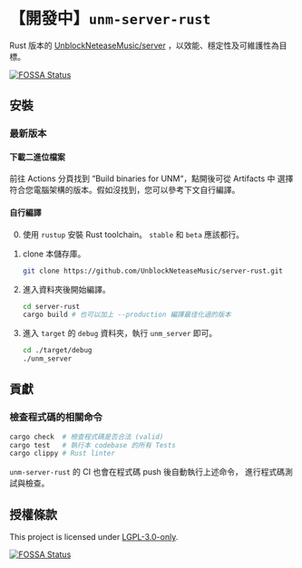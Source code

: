 # 【開發中】`unm-server-rust`

<!-- TODO: 開發完成後統一轉換成簡體中文（或是雙語系） -->

Rust 版本的 [UnblockNeteaseMusic/server](https://github.com/UnblockNeteaseMusic/server)
，以效能、穩定性及可維護性為目標。

[![FOSSA Status](https://app.fossa.com/api/projects/git%2Bgithub.com%2FUnblockNeteaseMusic%2Fserver-rust.svg?type=shield)](https://app.fossa.com/projects/git%2Bgithub.com%2FUnblockNeteaseMusic%2Fserver-rust?ref=badge_shield)

## 安裝

### 最新版本

#### 下載二進位檔案

<!-- TODO: Release -->

前往 Actions 分頁找到 “Build binaries for UNM“，點開後可從 Artifacts 中
選擇符合您電腦架構的版本。假如沒找到，您可以參考下文自行編譯。

#### 自行編譯

0. 使用 `rustup` 安裝 Rust toolchain。
   `stable` 和 `beta` 應該都行。
1. clone 本儲存庫。

    ```bash
    git clone https://github.com/UnblockNeteaseMusic/server-rust.git
    ```

2. 進入資料夾後開始編譯。

    ```bash
   cd server-rust
   cargo build # 也可以加上 --production 編譯最佳化過的版本
    ```

3. 進入 `target` 的 `debug` 資料夾，執行 `unm_server` 即可。

   ```bash
   cd ./target/debug
   ./unm_server
   ```

## 貢獻

### 檢查程式碼的相關命令

```bash
cargo check  # 檢查程式碼是否合法 (valid)
cargo test   # 執行本 codebase 的所有 Tests
cargo clippy # Rust linter
```

`unm-server-rust` 的 CI 也會在程式碼 push 後自動執行上述命令，
進行程式碼測試與檢查。

## 授權條款

This project is licensed under [LGPL-3.0-only](https://spdx.org/licenses/LGPL-3.0-only.html).

[![FOSSA Status](https://app.fossa.com/api/projects/git%2Bgithub.com%2FUnblockNeteaseMusic%2Fserver-rust.svg?type=large)](https://app.fossa.com/projects/git%2Bgithub.com%2FUnblockNeteaseMusic%2Fserver-rust?ref=badge_large)
